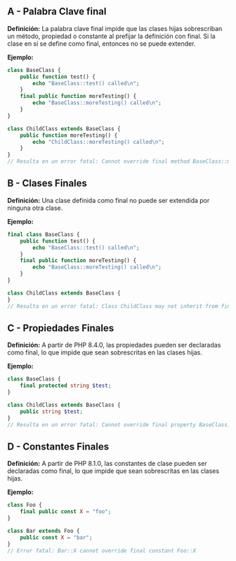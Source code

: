 ## A - Palabra Clave final

**Definición:** La palabra clave final impide que las clases hijas sobrescriban un método, propiedad o constante al prefijar la definición con final. Si la clase en sí se define como final, entonces no se puede extender.

**Ejemplo:**

```php
class BaseClass {
    public function test() {
        echo "BaseClass::test() called\n";
    }
    final public function moreTesting() {
        echo "BaseClass::moreTesting() called\n";
    }
}

class ChildClass extends BaseClass {
    public function moreTesting() {
        echo "ChildClass::moreTesting() called\n";
    }
}
// Resulta en un error fatal: Cannot override final method BaseClass::moreTesting()
```

## B - Clases Finales

**Definición:** Una clase definida como final no puede ser extendida por ninguna otra clase.

**Ejemplo:**

```php
final class BaseClass {
    public function test() {
        echo "BaseClass::test() called\n";
    }
    final public function moreTesting() {
        echo "BaseClass::moreTesting() called\n";
    }
}

class ChildClass extends BaseClass {
}
// Resulta en un error fatal: Class ChildClass may not inherit from final class (BaseClass)
```

## C - Propiedades Finales

**Definición:** A partir de PHP 8.4.0, las propiedades pueden ser declaradas como final, lo que impide que sean sobrescritas en las clases hijas.

**Ejemplo:**

```php
class BaseClass {
    final protected string $test;
}

class ChildClass extends BaseClass {
    public string $test;
}
// Resulta en un error fatal: Cannot override final property BaseClass::$test
```

## D - Constantes Finales

**Definición:** A partir de PHP 8.1.0, las constantes de clase pueden ser declaradas como final, lo que impide que sean sobrescritas en las clases hijas.

**Ejemplo:**

```php
class Foo {
    final public const X = "foo";
}

class Bar extends Foo {
    public const X = "bar";
}
// Error fatal: Bar::X cannot override final constant Foo::X
```
